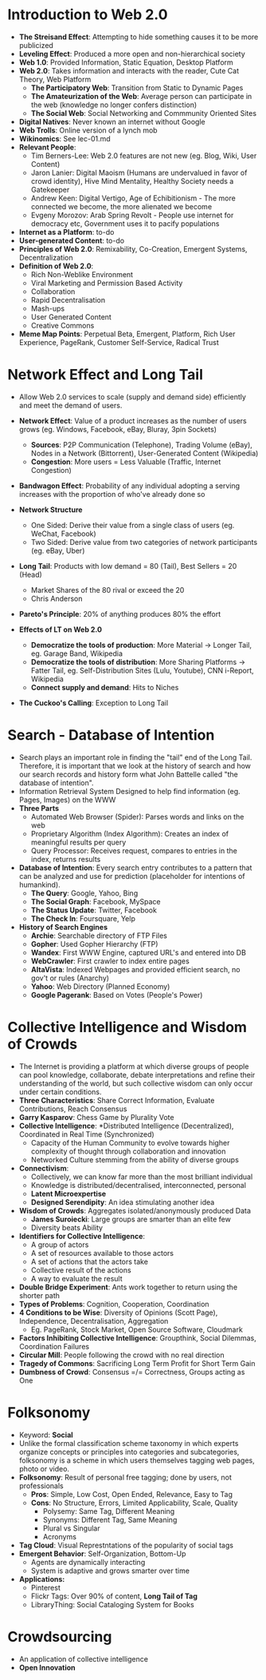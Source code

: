 # Introduction to Web 2.0
* **The Streisand Effect**: Attempting to hide something causes it to be more publicized
* **Leveling Effect**: Produced a more open and non-hierarchical society
* **Web 1.0**: Provided Information, Static Equation, Desktop Platform
* **Web 2.0**: Takes information and interacts with the reader, Cute Cat Theory, Web Platform
  * **The Participatory Web**: Transition from Static to Dynamic Pages
  * **The Amateurization of the Web**: Average person can participate in the web (knowledge no longer confers distinction)
  * **The Social Web**: Social Networking and Commmunity Oriented Sites
* **Digital Natives**: Never known an internet without Google
* **Web Trolls**: Online version of a lynch mob
* **Wikinomics**: See lec-01.md
* **Relevant People**:
  * Tim Berners-Lee: Web 2.0 features are not new (eg. Blog, Wiki, User Content)
  * Jaron Lanier: Digital Maoism (Humans are undervalued in favor of crowd identity), Hive Mind Mentality, Healthy Society needs a Gatekeeper
  * Andrew Keen: Digital Vertigo, Age of Echibitionism - The more connected we become, the more alienated we become
  * Evgeny Morozov: Arab Spring Revolt - People use internet for democracy etc, Government uses it to pacify populations
* **Internet as a Platform**: to-do
* **User-generated Content**: to-do
* **Principles of Web 2.0**: Remixability, Co-Creation, Emergent Systems, Decentralization
* **Definition of Web 2.0**: 
  * Rich Non-Weblike Environment
  * Viral Marketing and Permission Based Activity
  * Collaboration
  * Rapid Decentralisation
  * Mash-ups
  * User Generated Content
  * Creative Commons
* **Meme Map Points**: Perpetual Beta, Emergent, Platform, Rich User Experience, PageRank, Customer Self-Service, Radical Trust

# Network Effect and Long Tail
* Allow Web 2.0 services to scale (supply and demand side) efficiently and meet the demand of users.
* **Network Effect**: Value of a product increases as the number of users grows (eg. Windows, Facebook, eBay, Bluray, 3pin Sockets)
  * **Sources**: P2P Communication (Telephone), Trading Volume (eBay), Nodes in a Network (Bittorrent), User-Generated Content (Wikipedia)
  * **Congestion**: More users = Less Valuable (Traffic, Internet Congestion)
* **Bandwagon Effect**: Probability of any individual adopting a serving increases with the proportion of who've already done so
* **Network Structure**
  * One Sided: Derive their value from a single class of users (eg. WeChat, Facebook)
  * Two Sided: Derive value from two categories of network participants (eg. eBay, Uber)

* **Long Tail**: Products with low demand = 80 (Tail), Best Sellers = 20 (Head)
  * Market Shares of the 80 rival or exceed the 20
  * Chris Anderson
* **Pareto's Principle**: 20% of anything produces 80% the effort
* **Effects of LT on Web 2.0**
  * **Democratize the tools of production**: More Material -> Longer Tail, eg. Garage Band, Wikipedia
  * **Democratize the tools of distribution**: More Sharing Platforms -> Fatter Tail, eg. Self-Distribution Sites (Lulu, Youtube), CNN i-Report, Wikipedia
  * **Connect supply and demand**: Hits to Niches
* **The Cuckoo's Calling**: Exception to Long Tail

# Search - Database of Intention
* Search plays an important role in finding the "tail" end of the Long Tail.  Therefore, it is important that we look at the history of search and how our search records and history form what John Battelle called "the database of intention". 
* Information Retrieval System Designed to help find information (eg. Pages, Images) on the WWW
* **Three Parts**
  * Automated Web Browser (Spider): Parses words and links on the web
  * Proprietary Algorithm (Index Algorithm): Creates an index of meaningful results per query
  * Query Processor: Receives request, compares to entries in the index, returns results
* **Database of Intention**: Every search entry contributes to a pattern that can be analyzed and use for prediction (placeholder for intentions of humankind).
  * **The Query**: Google, Yahoo, Bing
  * **The Social Graph**: Facebook, MySpace
  * **The Status Update**: Twitter, Facebook
  * **The Check In**: Foursquare, Yelp
* **History of Search Engines**
  * **Archie**: Searchable directory of FTP Files
  * **Gopher**: Used Gopher Hierarchy (FTP)
  * **Wandex**: First WWW Engine, captured URL's and entered into DB
  * **WebCrawler**: First crawler to index entire pages
  * **AltaVista**: Indexed Webpages and provided efficient search, no gov't or rules (Anarchy)
  * **Yahoo**: Web Directory (Planned Economy)
  * **Google Pagerank**: Based on Votes (People's Power)

# Collective Intelligence and Wisdom of Crowds
* The Internet is providing a platform at which diverse groups of people can pool knowledge, collaborate, debate interpretations and refine their understanding of the world, but such collective wisdom can only occur under certain conditions.
* **Three Characteristics**: Share Correct Information, Evaluate Contributions, Reach Consensus
* **Garry Kasparov**: Chess Game by Plurality Vote
* **Collective Intelligence**: 
  *Distributed Intelligence (Decentralized), Coordinated in Real Time (Synchronized)
  * Capacity of the Human Community to evolve towards higher complexity of thought through collaboration and innovation
  * Networked Culture stemming from the ability of diverse groups
* **Connectivism**:
  * Collectively, we can know far more than the most brilliant individual
  * Knowledge is distributed/decentralised, interconnected, personal
  * **Latent Microexpertise**
  * **Designed Serendipity**: An idea stimulating another idea
* **Wisdom of Crowds**: Aggregates isolated/anonymously produced Data
  * **James Suroiecki**: Large groups are smarter than an elite few
  * Diversity beats Ability
* **Identifiers for Collective Intelligence**:
  * A group of actors
  * A set of resources available to those actors
  * A set of actions that the actors take
  * Collective result of the actions
  * A way to evaluate the result
* **Double Bridge Experiment**: Ants work together to return using the shorter path
* **Types of Problems**: Cognition, Cooperation, Coordination
* **4 Conditions to be Wise**: Diversity of Opinions (Scott Page), Independence, Decentralisation, Aggregation
  * Eg. PageRank, Stock Market, Open Source Software, Cloudmark
* **Factors Inhibiting Collective Intelligence**: Groupthink, Social Dilemmas, Coordination Failures
* **Circular Mill**: People following the crowd with no real direction
* **Tragedy of Commons**: Sacrificing Long Term Profit for Short Term Gain
* **Dumbness of Crowd**: Consensus =/= Correctness, Groups acting as One

# Folksonomy
* Keyword: **Social**
* Unlike the formal classification scheme taxonomy in which experts organize concepts or principles into categories and subcategories, folksonomy is a scheme in which users themselves tagging web pages, photo or video.
* **Folksonomy**: Result of personal free tagging; done by users, not professionals
  * **Pros**: Simple, Low Cost, Open Ended, Relevance, Easy to Tag
  * **Cons**: No Structure, Errors, Limited Applicability, Scale, Quality
    * Polysemy: Same Tag, Different Meaning
    * Synonyms: Different Tag, Same Meaning
    * Plural vs Singular
    * Acronyms
* **Tag Cloud**: Visual Represtntations of the popularity of social tags
* **Emergent Behavior**: Self-Organization, Bottom-Up
  * Agents are dynamically interacting
  * System is adaptive and grows smarter over time
* **Applications:**
  * Pinterest
  * Flickr Tags: Over 90% of content, **Long Tail of Tag**
  * LibraryThing: Social Cataloging System for Books


# Crowdsourcing
* An application of collective intelligence
* **Open Innovation**